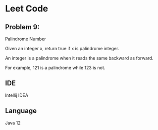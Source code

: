 # Leet Code
## Problem 9:
Palindrome Number

Given an integer x, return true if x is palindrome integer.

An integer is a palindrome when it reads the same backward as forward.

For example, 121 is a palindrome while 123 is not.

## IDE
Intellij IDEA

## Language
Java 12
